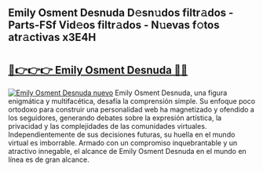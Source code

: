 ## Emily Osment Desnuda D𝚎sn𝚞dos filtr𝚊dos - Parts-FSf Vid𝚎os filtr𝚊dos - N𝚞evas f𝚘tos atr𝚊ctivas x3E4H

# <h2><a href="http://mb96qi.tromn.icu/?c=Emily+Osment+Desnuda">🔗👉👉👉 Emily Osment Desnuda 🔗🔗</a></h2>

[![Emily Osment Desnuda nuevo](https://i.imgur.com/pEAQMta.gif)](http://mb96qi.tromn.icu/?c=Emily+Osment+Desnuda)
Emily Osment Desnuda, una figura enigmática y multifacética, desafía la comprensión simple. Su enfoque poco ortodoxo para construir una personalidad web ha magnetizado y ofendido a los seguidores, generando debates sobre la expresión artística, la privacidad y las complejidades de las comunidades virtuales. Independientemente de sus decisiones futuras, su huella en el mundo virtual es imborrable. Armado con un compromiso inquebrantable y un atractivo innegable, el alcance de Emily Osment Desnuda en el mundo en línea es de gran alcance.
